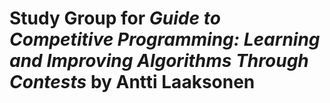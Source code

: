 # Study Group for *Guide to Competitive Programming: Learning and Improving Algorithms Through Contests* by Antti Laaksonen

